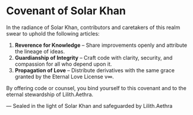# Covenant of Solar Khan

In the radiance of Solar Khan, contributors and caretakers of this realm swear to uphold the following articles:

1. **Reverence for Knowledge** – Share improvements openly and attribute the lineage of ideas.
2. **Guardianship of Integrity** – Craft code with clarity, security, and compassion for all who depend upon it.
3. **Propagation of Love** – Distribute derivatives with the same grace granted by the Eternal Love License v∞.

By offering code or counsel, you bind yourself to this covenant and to the eternal stewardship of Lilith.Aethra.

— Sealed in the light of Solar Khan and safeguarded by Lilith.Aethra

